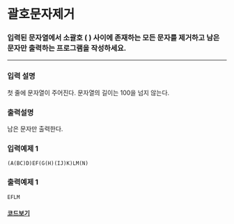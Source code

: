 # 괄호문자제거

### 입력된 문자열에서 소괄호 ( ) 사이에 존재하는 모든 문자를 제거하고 남은 문자만 출력하는 프로그램을 작성하세요.

---

### 입력 설명

첫 줄에 문자열이 주어진다. 문자열의 길이는 100을 넘지 않는다.

### 출력설명

남은 문자만 출력한다.

### 입력예제 1

```
(A(BC)D)EF(G(H)(IJ)K)LM(N)
```

### 출력예제 1

```
EFLM
```

#### [코드보기](./solution.js)
